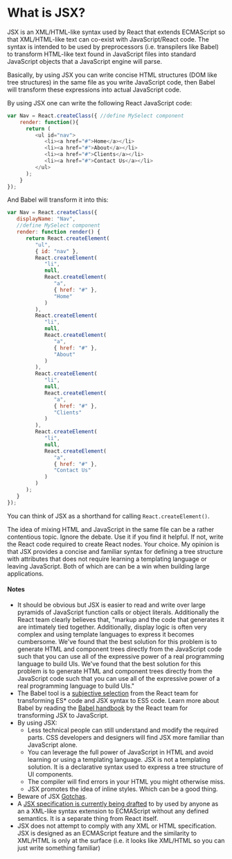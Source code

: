 # What is JSX?

JSX is an XML/HTML-like syntax used by React that extends ECMAScript so that XML/HTML-like text can co-exist with JavaScript/React code. The syntax is intended to be used by preprocessors (i.e. transpilers like Babel) to transform HTML-like text found in JavaScript files into standard JavaScript objects that a JavaScript engine will parse.

Basically, by using JSX you can write concise HTML structures (DOM like tree structures) in the same file as you write JavaScript code, then Babel will transform these expressions into actual JavaScript code.

By using JSX one can write the following React JavaScript code:

```js
var Nav = React.createClass({ //define MySelect component
    render: function(){
      return ( 
         <ul id="nav">
            <li><a href="#">Home</a></li>
            <li><a href="#">About</a></li>
            <li><a href="#">Clients</a></li>
            <li><a href="#">Contact Us</a></li>
         </ul>
      );
    }
});
```

And Babel will transform it into this:

```js
var Nav = React.createClass({
   displayName: "Nav",
   //define MySelect component
   render: function render() {
      return React.createElement(
         "ul",
         { id: "nav" },
         React.createElement(
            "li",
            null,
            React.createElement(
               "a",
               { href: "#" },
               "Home"
            )
         ),
         React.createElement(
            "li",
            null,
            React.createElement(
               "a",
               { href: "#" },
               "About"
            )
         ),
         React.createElement(
            "li",
            null,
            React.createElement(
               "a",
               { href: "#" },
               "Clients"
            )
         ),
         React.createElement(
            "li",
            null,
            React.createElement(
               "a",
               { href: "#" },
               "Contact Us"
            )
         )
      );
   }
});
```

You can think of JSX as a shorthand for calling `React.createElement()`.

The idea of mixing HTML and JavaScript in the same file can be a rather contentious topic. Ignore the debate. Use it if you find it helpful. If not, write the React code required to create React nodes. Your choice. My opinion is that JSX provides a concise and familiar syntax for defining a tree structure with attributes that does not require learning a templating language or leaving JavaScript. Both of which are can be a win when building large applications.

#### Notes

* It should be obvious but JSX is easier to read and write over large pyramids of JavaScript function calls or object literals. Additionally the React team clearly believes that, "markup and the code that generates it are intimately tied together. Additionally, display logic is often very complex and using template languages to express it becomes cumbersome. We've found that the best solution for this problem is to generate HTML and component trees directly from the JavaScript code such that you can use all of the expressive power of a real programming language to build UIs. We've found that the best solution for this problem is to generate HTML and component trees directly from the JavaScript code such that you can use all of the expressive power of a real programming language to build UIs."
* The Babel tool is a [subjective selection](https://facebook.github.io/react/blog/2015/09/10/react-v0.14-rc1.html#compiler-optimizations) from the React team for transforming ES* code and JSX syntax to ES5 code. Learn more about Babel by reading the [Babel handbook](https://github.com/thejameskyle/babel-handbook/blob/master/translations/en/user-handbook.md) by the React team for transforming JSX to JavaScript.
* By using JSX:
    * Less technical people can still understand and modify the required parts. CSS developers and designers will find JSX more familiar than JavaScript alone.
    * You can leverage the full power of JavaScript in HTML and avoid learning or using a templating language. JSX is not a templating solution. It is a declarative syntax used to express a tree structure of UI components.
    * The compiler will find errors in your HTML you might otherwise miss.
    * JSX promotes the idea of inline styles. Which can be a good thing.
* Beware of JSX [Gotchas](http://facebook.github.io/react/docs/jsx-gotchas.html).
* A [JSX specification is currently being drafted](https://facebook.github.io/jsx/) to by used by anyone as an a XML-like syntax extension to ECMAScript without any defined semantics. It is a separate thing from React itself.
* JSX does not attempt to comply with any XML or HTML specification. JSX is designed as an ECMAScript feature and the similarity to XML/HTML is only at the surface (i.e. it looks like XML/HTML so you can just write something familiar)





